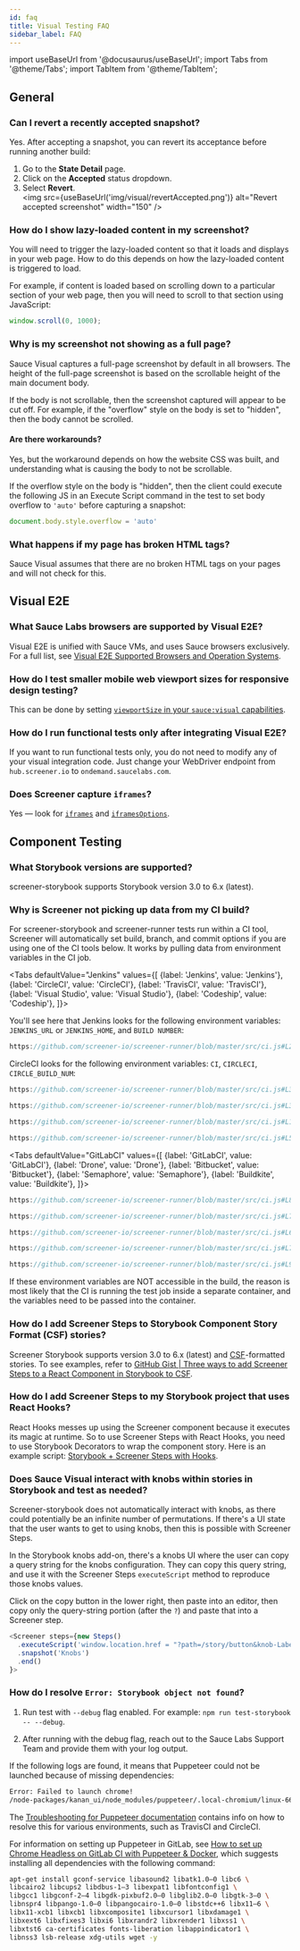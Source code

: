 ```yaml
---
id: faq
title: Visual Testing FAQ
sidebar_label: FAQ
---
```


import useBaseUrl from '@docusaurus/useBaseUrl';
import Tabs from '@theme/Tabs';
import TabItem from '@theme/TabItem';

## General

### Can I revert a recently accepted snapshot?
Yes. After accepting a snapshot, you can revert its acceptance before running another build:
1. Go to the **State Detail** page.
2. Click on the **Accepted** status dropdown.
3. Select **Revert**.<br/>
   <img src={useBaseUrl('img/visual/revertAccepted.png')} alt="Revert accepted screenshot" width="150" />

### How do I show lazy-loaded content in my screenshot?

You will need to trigger the lazy-loaded content so that it loads and displays in your web page. How to do this depends on how the lazy-loaded content is triggered to load.

For example, if content is loaded based on scrolling down to a particular section of your web page, then you will need to scroll to that section using JavaScript:

```js
window.scroll(0, 1000);
```

### Why is my screenshot not showing as a full page?

Sauce Visual captures a full-page screenshot by default in all browsers. The height of the full-page screenshot is based on the scrollable height of the main document body.

If the body is not scrollable, then the screenshot captured will appear to be cut off. For example, if the "overflow" style on the body is set to "hidden", then the body cannot be scrolled.

#### Are there workarounds?

Yes, but the workaround depends on how the website CSS was built, and understanding what is causing the body to not be scrollable.

If the overflow style on the body is "hidden", then the client could execute the following JS in an Execute Script command in the test to set body overflow to `'auto'` before capturing a snapshot:

```js
document.body.style.overflow = 'auto'
```


### What happens if my page has broken HTML tags?

Sauce Visual assumes that there are no broken HTML tags on your pages and will not check for this.


## Visual E2E

### What Sauce Labs browsers are supported by Visual E2E?
Visual E2E is unified with Sauce VMs, and uses Sauce browsers exclusively. For a full list, see [Visual E2E Supported Browsers and Operation Systems](https://docs.saucelabs.com/visual/e2e-testing/supported-browsers).

### How do I test smaller mobile web viewport sizes for responsive design testing?
This can be done by setting [`viewportSize` in your `sauce:visual` capabilities](/visual/e2e-testing/commands-options/#saucevisual-capability-options).

### How do I run functional tests only after integrating Visual E2E?

If you want to run functional tests only, you do not need to modify any of your visual integration code. Just change your WebDriver endpoint from `hub.screener.io` to `ondemand.saucelabs.com`.

### Does Screener capture `iframes`?
Yes &#8212; look for [`iframes`](/visual/e2e-testing/commands-options) and [`iframesOptions`](/visual/e2e-testing/commands-options).



## Component Testing

### What Storybook versions are supported?
screener-storybook supports Storybook version 3.0 to 6.x (latest).

### Why is Screener not picking up data from my CI build?
For screener-storybook and screener-runner tests run within a CI tool, Screener will automatically set build, branch, and commit options if you are using one of the CI tools below. It works by pulling data from environment variables in the CI job.

<Tabs
  defaultValue="Jenkins"
  values={[
    {label: 'Jenkins', value: 'Jenkins'},
    {label: 'CircleCI', value: 'CircleCI'},
    {label: 'TravisCI', value: 'TravisCI'},
    {label: 'Visual Studio', value: 'Visual Studio'},
    {label: 'Codeship', value: 'Codeship'},
  ]}>

<TabItem value="Jenkins">

You'll see here that Jenkins looks for the following environment variables: `JENKINS_URL` or `JENKINS_HOME`, and `BUILD NUMBER`:

```js reference title="Screener Runner | Jenkins example"
https://github.com/screener-io/screener-runner/blob/master/src/ci.js#L23-L29
```

</TabItem>
<TabItem value="CircleCI">

CircleCI looks for the following environment variables: `CI`, `CIRCLECI`, `CIRCLE_BUILD_NUM`:

```js reference title="Screener Runner | CircleCI example"
https://github.com/screener-io/screener-runner/blob/master/src/ci.js#L31-L37
```

</TabItem>
<TabItem value="TravisCI">

```js reference title="Screener Runner | Travis CI example"
https://github.com/screener-io/screener-runner/blob/master/src/ci.js#L39-L52
```

</TabItem>
<TabItem value="Visual Studio">

```js reference title="Screener Runner | Visual Studio Team Services example"
https://github.com/screener-io/screener-runner/blob/master/src/ci.js#L102-L118
```

</TabItem>
<TabItem value="Codeship">

```js reference title="Screener Runner | Codeship example"
https://github.com/screener-io/screener-runner/blob/master/src/ci.js#L54-L60
```

</TabItem>
</Tabs>


<Tabs
  defaultValue="GitLabCI"
  values={[
    {label: 'GitLabCI', value: 'GitLabCI'},
    {label: 'Drone', value: 'Drone'},
    {label: 'Bitbucket', value: 'Bitbucket'},
    {label: 'Semaphore', value: 'Semaphore'},
    {label: 'Buildkite', value: 'Buildkite'},
  ]}>

<TabItem value="GitLabCI">

```js reference title="Screener Runner | GitLab CI example"
https://github.com/screener-io/screener-runner/blob/master/src/ci.js#L86-L92
```

</TabItem>
<TabItem value="Drone">

```js reference title="Screener Runner | Drone example"
https://github.com/screener-io/screener-runner/blob/master/src/ci.js#L70-L76
```

</TabItem>
<TabItem value="Bitbucket">

```js reference title="Screener Runner | Bitbucket Pipelines example"
https://github.com/screener-io/screener-runner/blob/master/src/ci.js#L62-L68
```

</TabItem>
<TabItem value="Semaphore">

```js reference title="Screener Runner | Semaphore example"
https://github.com/screener-io/screener-runner/blob/master/src/ci.js#L78-L84
```

</TabItem>
<TabItem value="Buildkite">

```js reference title="Screener Runner | Buildkite example"
https://github.com/screener-io/screener-runner/blob/master/src/ci.js#L94-L100
```

</TabItem>
</Tabs>

If these environment variables are NOT accessible in the build, the reason is most likely that the CI is running the test job inside a separate container, and the variables need to be passed into the container.

### How do I add Screener Steps to Storybook Component Story Format (CSF) stories?
Screener Storybook supports version 3.0 to 6.x (latest) and [CSF](https://storybook.js.org/docs/react/api/csf)-formatted stories. To see examples, refer to [GitHub Gist | Three ways to add Screener Steps to a React Component in Storybook to CSF](https://gist.github.com/screener-io/dfbd4b9aa5284e555ea83c936fc0b2ba).

### How do I add Screener Steps to my Storybook project that uses React Hooks?
React Hooks messes up using the Screener component because it executes its magic at runtime. So to use Screener Steps with React Hooks, you need to use Storybook Decorators to wrap the component story. Here is an example script: [Storybook + Screener Steps with Hooks](https://gist.github.com/screener-io/ada0e3c51137c907ba80728ad7fab23b).

### Does Sauce Visual interact with knobs within stories in Storybook and test as needed?

Screener-storybook does not automatically interact with knobs, as there could potentially be an infinite number of permutations. If there's a UI state that the user wants to get to using knobs, then this is possible with Screener Steps.

In the Storybook knobs add-on, there's a knobs UI where the user can copy a query string for the knobs configuration. They can copy this query string, and use it with the Screener Steps `executeScript` method to reproduce those knobs values.

Click on the copy button in the lower right, then paste into an editor, then copy only the query-string portion (after the `?`) and paste that into a Screener step.

```js title="Example"
<Screener steps={new Steps()
  .executeScript('window.location.href = "?path=/story/button&knob-Label=works"')
  .snapshot('Knobs')
  .end()
}>
```

### How do I resolve `Error: Storybook object not found`?

1. Run test with `--debug` flag enabled. For example: `npm run test-storybook -- --debug`.

2. After running with the debug flag, reach out to the Sauce Labs Support Team and provide them with your log output.

If the following logs are found, it means that Puppeteer could not be launched because of missing dependencies:
  ```txt
  Error: Failed to launch chrome!
  /node-packages/kanan_ui/node_modules/puppeteer/.local-chromium/linux-662092/chrome-linux/chrome: error while loading shared libraries: libX11-xcb.so.1: cannot open shared object file: No such file or directory
  ```

The [Troubleshooting for Puppeteer documentation](https://github.com/puppeteer/puppeteer/blob/main/docs/troubleshooting.md) contains info on how to resolve this for various environments, such as TravisCI and CircleCI.

For information on setting up Puppeteer in GitLab, see [How to set up Chrome Headless on GitLab CI with Puppeteer & Docker](https://ali-dev.medium.com/how-to-setup-chrome-headless-on-gitlab-ci-with-puppeteer-docker-fbb562cbaee1), which suggests installing all dependencies with the following command:

```bash
apt-get install gconf-service libasound2 libatk1.0–0 libc6 \
libcairo2 libcups2 libdbus-1–3 libexpat1 libfontconfig1 \
libgcc1 libgconf-2–4 libgdk-pixbuf2.0–0 libglib2.0–0 libgtk-3–0 \
libnspr4 libpango-1.0–0 libpangocairo-1.0–0 libstdc++6 libx11–6 \
libx11-xcb1 libxcb1 libxcomposite1 libxcursor1 libxdamage1 \
libxext6 libxfixes3 libxi6 libxrandr2 libxrender1 libxss1 \
libxtst6 ca-certificates fonts-liberation libappindicator1 \
libnss3 lsb-release xdg-utils wget -y
```
